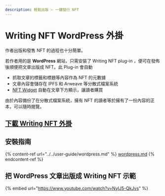 ```yaml
---
description: 輕鬆出版 – 一鍵發行 NFT
---
```


# Writing NFT WordPress 外掛

作者出版和發售 NFT 的過程也十分簡單。

若作者用的是 **WordPress** 網站，只需安裝了 Writing NFT plug-in ，便可在發佈後順便把文章出版成 NFT。此 Plug-in 會自動

* 抓取文章的標籤和標題等內容作為 NFT 的元數據
* 文章內容會儲存在 IPFS 和 Arweave 等分散式檔案系統
* [NFT Widget](collect-writing-nft/nft-widget.md) 自動在文章下方顯示，讓讀者購買

由於內容備份了在分散式檔案系統，擁有 NFT 的讀者等於擁有了一份內容的正本，可以隨時閱覽。

## [下載 Writing NFT 外掛](https://wordpress.org/plugins/likecoin/)

## 安裝指南

{% content-ref url="../../user-guide/wordpress.md" %}
[wordpress.md](../../user-guide/wordpress.md)
{% endcontent-ref %}

## 把 WordPress 文章出版成 Writing NFT 示範

{% embed url="https://www.youtube.com/watch?v=NylJ5-QkJvs" %}
